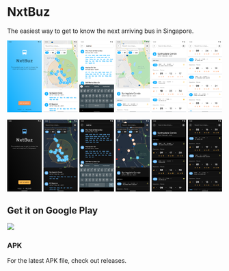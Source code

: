 # NxtBuz

The easiest way to get to know the next arriving bus in Singapore.



<img  width="16%"  src="https://raw.githubusercontent.com/amanshuraikwar/NxtBuz/master/assets/111.png"> <img  width="16%"  src="https://raw.githubusercontent.com/amanshuraikwar/NxtBuz/master/assets/222.png"> <img  width="16%"  src="https://raw.githubusercontent.com/amanshuraikwar/NxtBuz/master/assets/333.png"> <img  width="16%"  src="https://raw.githubusercontent.com/amanshuraikwar/NxtBuz/master/assets/444.png"> <img  width="16%"  src="https://raw.githubusercontent.com/amanshuraikwar/NxtBuz/master/assets/555.png"> <img  width="16%"  src="https://raw.githubusercontent.com/amanshuraikwar/NxtBuz/master/assets/666.png">


<img  width="16%"  src="https://raw.githubusercontent.com/amanshuraikwar/NxtBuz/master/assets/111-dark.png"> <img  width="16%"  src="https://raw.githubusercontent.com/amanshuraikwar/NxtBuz/master/assets/222-dark.png"> <img  width="16%"  src="https://raw.githubusercontent.com/amanshuraikwar/NxtBuz/master/assets/333-dark.png"> <img  width="16%"  src="https://raw.githubusercontent.com/amanshuraikwar/NxtBuz/master/assets/444-dark.png"> <img  width="16%"  src="https://raw.githubusercontent.com/amanshuraikwar/NxtBuz/master/assets/555-dark.png"> <img  width="16%"  src="https://raw.githubusercontent.com/amanshuraikwar/NxtBuz/master/assets/666-dark.png">


## Get it on Google Play
[<img height="100" src="https://amanshuraikwar.github.io/assets/splash/en_badge_web_generic.png">](https://play.google.com/store/apps/details?id=io.github.amanshuraikwar.howmuch.beta.release)

### APK
For the latest APK file, check out releases.
